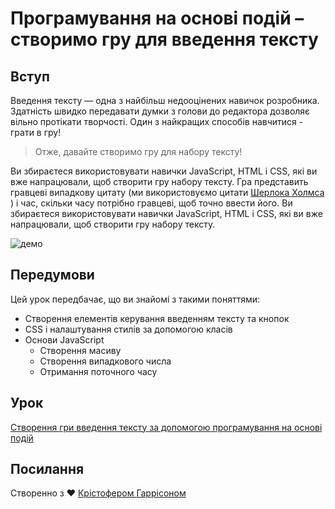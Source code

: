 # Програмування на основі подій – створимо гру для введення тексту

## Вступ

Введення тексту — одна з найбільш недооцінених навичок розробника. Здатність швидко передавати думки з голови до редактора дозволяє вільно протікати творчості. Один з найкращих способів навчитися - грати в гру!

> Отже, давайте створимо гру для набору тексту!

Ви збираєтеся використовувати навички JavaScript, HTML і CSS, які ви вже напрацювали, щоб створити гру набору тексту. Гра представить гравцеві випадкову цитату (ми використовуємо цитати [Шерлока Холмса](https://uk.wikipedia.org/wiki/%D0%A8%D0%B5%D1%80%D0%BB%D0%BE%D0%BA_%D0%A5%D0%BE%D0%BB%D0%BC%D1%81) ) і час, скільки часу потрібно гравцеві, щоб точно ввести його. Ви збираєтеся використовувати навички JavaScript, HTML і CSS, які ви вже напрацювали, щоб створити гру набору тексту.

![демо](images/demo.gif)

## Передумови

Цей урок передбачає, що ви знайомі з такими поняттями:

- Створення елементів керування введенням тексту та кнопок
- CSS і налаштування стилів за допомогою класів
- Основи JavaScript
  - Створення масиву
  - Створення випадкового числа
  - Отримання поточного часу 

## Урок

[Створення гри введення тексту за допомогою програмування на основі подій](./typing-game/README.md)

## Посилання

Створенно з ♥️ [Крістофером Гаррісоном](http://www.twitter.com/geektrainer)
